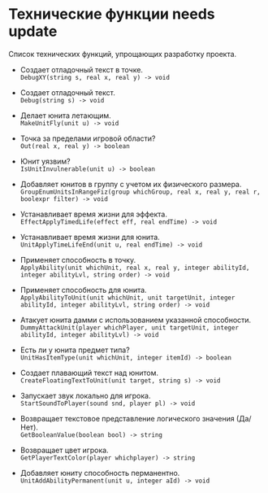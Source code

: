 # Технические функции needs update

Список технических функций, упрощающих разработку проекта.

- Создает отладочный текст в точке. <br> `DebugXY(string s, real x, real y) -> void`

- Создает отладочный текст. <br> `Debug(string s) -> void`

- Делает юнита летающим. <br> `MakeUnitFly(unit u) -> void`

- Точка за пределами игровой области? <br> `Out(real x, real y) -> boolean`

- Юнит уязвим? <br> `IsUnitInvulnerable(unit u) -> boolean`

- Добавляет юнитов в группу с учетом их физического размера. <br> `GroupEnumUnitsInRangeFiz(group whichGroup, real x, real y, real r, boolexpr filter) -> void`

- Устанавливает время жизни для эффекта. <br> `EffectApplyTimedLife(effect eff, real endTime) -> void`

- Устанавливает время жизни для юнита. <br> `UnitApplyTimeLifeEnd(unit u, real endTime) -> void`

- Применяет способность в точку. <br> `ApplyAbility(unit whichUnit, real x, real y, integer abilityId, integer abilityLvl, string order) -> void`

- Применяет способность для юнита. <br> `ApplyAbilityToUnit(unit whichUnit, unit targetUnit, integer abilityId, integer abilityLvl, string order) -> void`

- Атакует юнита дамми с использованием указанной способности. <br> `DummyAttackUnit(player whichPlayer, unit targetUnit, integer abilityId, integer abilityLvl) -> void`

- Есть ли у юнита предмет типа? <br> `UnitHasItemType(unit whichUnit, integer itemId) -> boolean`

- Создает плавающий текст над юнитом. <br> `CreateFloatingTextToUnit(unit target, string s) -> void`

- Запускает звук локально для игрока. <br> `StartSoundToPlayer(sound snd, player pl) -> void`

- Возвращает текстовое представление логического значения (Да/Нет). <br> `GetBooleanValue(boolean bool) -> string`

- Возвращает цвет игрока. <br> `GetPlayerTextColor(player whichplayer) -> string`

- Добавляет юниту способность перманентно. <br> `UnitAddAbilityPermanent(unit u, integer aId) -> void`